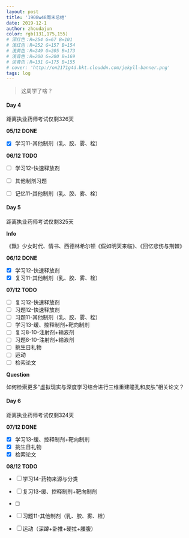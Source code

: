 ```yaml
---
layout: post
title: '1908w48周末总结'
date: 2019-12-1
author: zhoudajun
color: rgb(131,175,155)
# 深红色：R=254 G=67 B=101
# 浅红色：R=252 G=157 B=154
# 浅黄色：R=249 G=205 B=173
# 浅青色：R=200 G=200 B=169
# 淡青色：R=131 G=175 B=155
# cover: 'http://on2171g4d.bkt.clouddn.com/jekyll-banner.png'
tags: log
---
```


> 这周学了啥？



#### Day 4

距离执业药师考试仅剩326天

**05/12 DONE**

- [x] 学习11-其他制剂（乳、胶、雾、栓）

**06/12 TODO**

- [ ] 学习12-快速释放剂
- [ ] 其他制剂习题
- [ ] 记忆11-其他制剂（乳、胶、雾、栓）



#### Day 5

距离执业药师考试仅剩325天

**Info**

《飘》少女时代、情书、西德林希尔顿《假如明天来临》、《回忆悲伤与荆棘》

**06/12 DONE**

- [x] 学习12-快速释放剂
- [x] 复习11-其他制剂（乳、胶、雾、栓）

**07/12 TODO**

- [ ] 复习12-快速释放剂
- [ ] 习题12-快速释放剂
- [ ] 习题11-其他制剂（乳、胶、雾、栓）
- [ ] 学习13-缓、控释制剂+靶向制剂
- [ ] 复习8-10-注射剂+输液剂
- [ ] 习题8-10-注射剂+输液剂
- [ ] 挑生日礼物
- [ ] 运动
- [ ] 检索论文

**Question**

如何检索更多“虚拟现实与深度学习结合进行三维重建瞳孔和皮肤”相关论文？



#### Day 6

距离执业药师考试仅剩324天

**07/12 DONE**

- [x] 学习13-缓、控释制剂+靶向制剂
- [x] 挑生日礼物
- [x] 检索论文

**08/12 TODO**

- [ ] 学习14-药物来源与分类
- [ ] 复习13-缓、控释制剂+靶向制剂
- [ ] 
- [ ] 习题11-其他制剂（乳、胶、雾、栓）
- [ ] 运动（深蹲+卧推+硬拉+腰腹）



